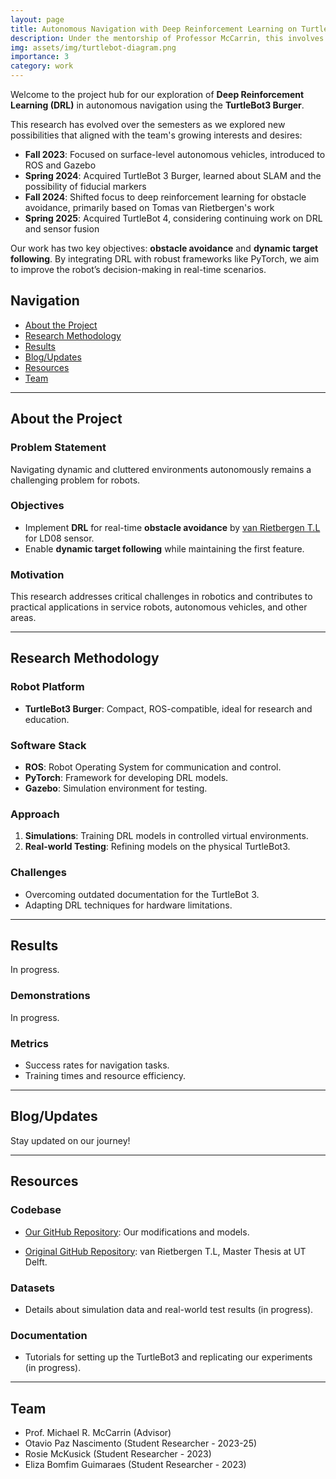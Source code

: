 ```yaml
---
layout: page
title: Autonomous Navigation with Deep Reinforcement Learning on TurtleBot3
description: Under the mentorship of Professor McCarrin, this involves developing on navigation and obstacle avoidance for the TurtleBot3.
img: assets/img/turtlebot-diagram.png
importance: 3
category: work
---
```


Welcome to the project hub for our exploration of **Deep Reinforcement Learning (DRL)** in autonomous navigation using the **TurtleBot3 Burger**.


This research has evolved over the semesters as we explored new possibilities that aligned with the team's growing interests and desires:

- **Fall 2023**: Focused on surface-level autonomous vehicles, introduced to ROS and Gazebo
- **Spring 2024**: Acquired TurtleBot 3 Burger, learned about SLAM and the possibility of fiducial markers
- **Fall 2024**: Shifted focus to deep reinforcement learning for obstacle avoidance, primarily based on Tomas van Rietbergen's work
- **Spring 2025**: Acquired TurtleBot 4, considering continuing work on DRL and sensor fusion

Our work has two key objectives: **obstacle avoidance** and **dynamic target following**. By integrating DRL with robust frameworks like PyTorch, we aim to improve the robot’s decision-making in real-time scenarios.

## Navigation

- [About the Project](#about-the-project)
- [Research Methodology](#research-methodology)
- [Results](#results)
- [Blog/Updates](#blogupdates)
- [Resources](#resources)
- [Team](#team)

---

## About the Project

### Problem Statement

Navigating dynamic and cluttered environments autonomously remains a challenging problem for robots.

### Objectives

- Implement **DRL** for real-time **obstacle avoidance** by [van Rietbergen T.L](https://github.com/tomasvr/turtlebot3_drlnav) for LD08 sensor.
- Enable **dynamic target following** while maintaining the first feature.

### Motivation

This research addresses critical challenges in robotics and contributes to practical applications in service robots, autonomous vehicles, and other areas.

---

## Research Methodology

### Robot Platform

- **TurtleBot3 Burger**: Compact, ROS-compatible, ideal for research and education.

### Software Stack

- **ROS**: Robot Operating System for communication and control.
- **PyTorch**: Framework for developing DRL models.
- **Gazebo**: Simulation environment for testing.

### Approach

1. **Simulations**: Training DRL models in controlled virtual environments.
2. **Real-world Testing**: Refining models on the physical TurtleBot3.

### Challenges

- Overcoming outdated documentation for the TurtleBot 3.
- Adapting DRL techniques for hardware limitations.

---

## Results

In progress.

### Demonstrations

In progress.

### Metrics

- Success rates for navigation tasks.
- Training times and resource efficiency.

---

## Blog/Updates

Stay updated on our journey!

---

## Resources

### Codebase

- [Our GitHub Repository](https://github.com/otavio-paz/turtlebot3_drlnav): Our modifications and models.

- [Original GitHub Repository](https://github.com/tomasvr/turtlebot3_drlnav): van Rietbergen T.L, Master Thesis at UT Delft.

### Datasets

- Details about simulation data and real-world test results (in progress).

### Documentation

- Tutorials for setting up the TurtleBot3 and replicating our experiments (in progress).

---

## Team

- Prof. Michael R. McCarrin (Advisor)
- Otavio Paz Nascimento (Student Researcher - 2023-25)
- Rosie McKusick (Student Researcher - 2023)
- Eliza Bomfim Guimaraes (Student Researcher - 2023)
